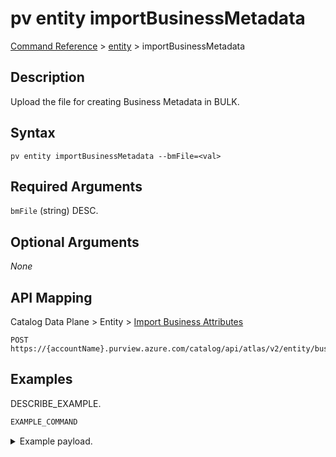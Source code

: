 # pv entity importBusinessMetadata
[Command Reference](../../../README.md#command-reference) > [entity](./main.md) > importBusinessMetadata

## Description
Upload the file for creating Business Metadata in BULK.

## Syntax
```
pv entity importBusinessMetadata --bmFile=<val>
```

## Required Arguments
`bmFile` (string)
DESC.

## Optional Arguments
*None*

## API Mapping
Catalog Data Plane > Entity > [Import Business Attributes](https://docs.microsoft.com/en-us/rest/api/purview/catalogdataplane/entity/import-business-attributes)
```
POST https://{accountName}.purview.azure.com/catalog/api/atlas/v2/entity/businessmetadata/import
```

## Examples
DESCRIBE_EXAMPLE.
```powershell
EXAMPLE_COMMAND
```
<details><summary>Example payload.</summary>
<p>

```json
PASTE_JSON_HERE
```
</p>
</details>